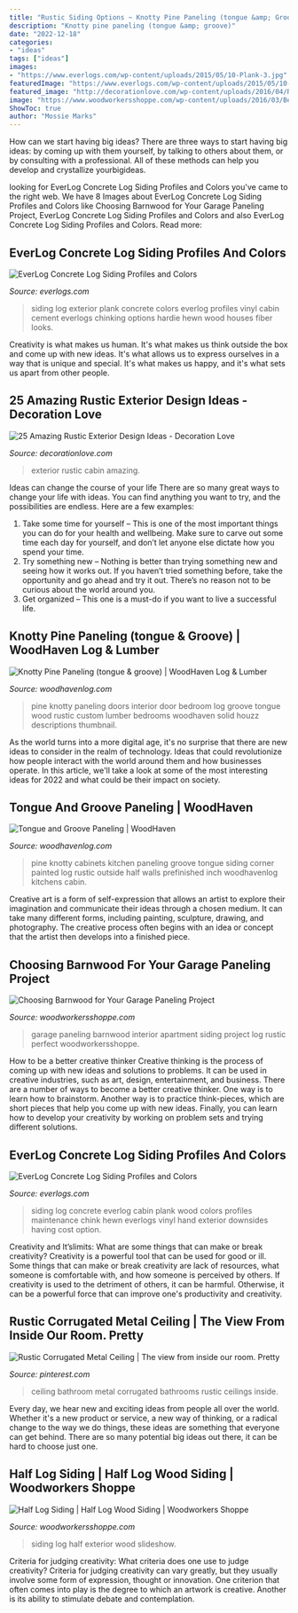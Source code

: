 ```yaml
---
title: "Rustic Siding Options ~ Knotty Pine Paneling (tongue &amp; Groove)"
description: "Knotty pine paneling (tongue &amp; groove)"
date: "2022-12-18"
categories:
- "ideas"
tags: ["ideas"]
images:
- "https://www.everlogs.com/wp-content/uploads/2015/05/10-Plank-3.jpg"
featuredImage: "https://www.everlogs.com/wp-content/uploads/2015/05/10-Plank-3.jpg"
featured_image: "http://decorationlove.com/wp-content/uploads/2016/04/Rustic-Creekside-Cabin-Exterior-Design.jpg"
image: "https://www.woodworkersshoppe.com/wp-content/uploads/2016/03/Becks-15-1024x683.jpg"
ShowToc: true
author: "Mossie Marks"
---
```



How can we start having big ideas?
There are three ways to start having big ideas: by coming up with them yourself, by talking to others about them, or by consulting with a professional. All of these methods can help you develop and crystallize yourbigideas.

	

		
looking for EverLog Concrete Log Siding Profiles and Colors you've came to the right web. We have 8 Images about EverLog Concrete Log Siding Profiles and Colors like Choosing Barnwood for Your Garage Paneling Project, EverLog Concrete Log Siding Profiles and Colors and also EverLog Concrete Log Siding Profiles and Colors. Read more:
		
    
## EverLog Concrete Log Siding Profiles And Colors

<img loading=lazy src="https://www.everlogs.com/wp-content/uploads/2015/05/10-Plank-2.jpg" onerror="this.onerror=null;this.src='https://tse1.mm.bing.net/th?id=OIP.tdWjnUovMq-mhcCOU2fVSAHaFj&amp;pid=15.1';" alt="EverLog Concrete Log Siding Profiles and Colors">

_Source: everlogs.com_

>siding log exterior plank concrete colors everlog profiles vinyl cabin cement everlogs chinking options hardie hewn wood houses fiber looks. 

	

Creativity is what makes us human. It's what makes us think outside the box and come up with new ideas. It's what allows us to express ourselves in a way that is unique and special. It's what makes us happy, and it's what sets us apart from other people.

    
## 25 Amazing Rustic Exterior Design Ideas - Decoration Love

<img loading=lazy src="http://decorationlove.com/wp-content/uploads/2016/04/Rustic-Creekside-Cabin-Exterior-Design.jpg" onerror="this.onerror=null;this.src='https://tse3.mm.bing.net/th?id=OIP.AxujWg4H6vidY-1uZmx7LwHaLH&amp;pid=15.1';" alt="25 Amazing Rustic Exterior Design Ideas - Decoration Love">

_Source: decorationlove.com_

>exterior rustic cabin amazing. 

	

Ideas can change the course of your life
There are so many great ways to change your life with ideas. You can find anything you want to try, and the possibilities are endless. Here are a few examples: 
1. Take some time for yourself – This is one of the most important things you can do for your health and wellbeing. Make sure to carve out some time each day for yourself, and don’t let anyone else dictate how you spend your time. 
2. Try something new – Nothing is better than trying something new and seeing how it works out. If you haven’t tried something before, take the opportunity and go ahead and try it out. There’s no reason not to be curious about the world around you. 
3. Get organized – This one is a must-do if you want to live a successful life.

    
## Knotty Pine Paneling (tongue &amp; Groove) | WoodHaven Log &amp; Lumber

<img loading=lazy src="http://www.woodhavenlog.com/wp-content/gallery/rose-city/rose-city-home-knotty-pine-paneling-and-custom-door.jpg" onerror="this.onerror=null;this.src='https://tse4.mm.bing.net/th?id=OIP.q-Dhgi9n1wRz4W73CtJGUQHaLE&amp;pid=15.1';" alt="Knotty Pine Paneling (tongue &amp; groove) | WoodHaven Log &amp; Lumber">

_Source: woodhavenlog.com_

>pine knotty paneling doors interior door bedroom log groove tongue wood rustic custom lumber bedrooms woodhaven solid houzz descriptions thumbnail. 

	

As the world turns into a more digital age, it's no surprise that there are new ideas to consider in the realm of technology. Ideas that could revolutionize how people interact with the world around them and how businesses operate. In this article, we'll take a look at some of the most interesting ideas for 2022 and what could be their impact on society.

    
## Tongue And Groove Paneling | WoodHaven

<img loading=lazy src="https://www.woodhavenlog.com/wp-content/gallery/fairview-home/fairview-home-knotty-pine-kitchen.jpg" onerror="this.onerror=null;this.src='https://tse1.mm.bing.net/th?id=OIP.8JA_hDXw9nUkBPq69K2VsgHaE4&amp;pid=15.1';" alt="Tongue and Groove Paneling | WoodHaven">

_Source: woodhavenlog.com_

>pine knotty cabinets kitchen paneling groove tongue siding corner painted log rustic outside half walls prefinished inch woodhavenlog kitchens cabin. 

	

Creative art is a form of self-expression that allows an artist to explore their imagination and communicate their ideas through a chosen medium. It can take many different forms, including painting, sculpture, drawing, and photography. The creative process often begins with an idea or concept that the artist then develops into a finished piece.

    
## Choosing Barnwood For Your Garage Paneling Project

<img loading=lazy src="https://www.woodworkersshoppe.com/wp-content/uploads/2016/03/Becks-15-1024x683.jpg" onerror="this.onerror=null;this.src='https://tse4.mm.bing.net/th?id=OIP.Z-gzYAJShNWtiyzTpyj7KwHaE8&amp;pid=15.1';" alt="Choosing Barnwood for Your Garage Paneling Project">

_Source: woodworkersshoppe.com_

>garage paneling barnwood interior apartment siding project log rustic perfect woodworkersshoppe. 

	

How to be a better creative thinker
Creative thinking is the process of coming up with new ideas and solutions to problems. It can be used in creative industries, such as art, design, entertainment, and business. There are a number of ways to become a better creative thinker. One way is to learn how to brainstorm. Another way is to practice think-pieces, which are short pieces that help you come up with new ideas. Finally, you can learn how to develop your creativity by working on problem sets and trying different solutions.

    
## EverLog Concrete Log Siding Profiles And Colors

<img loading=lazy src="https://www.everlogs.com/wp-content/uploads/2015/05/10-Plank-3.jpg" onerror="this.onerror=null;this.src='https://tse2.mm.bing.net/th?id=OIP.SCd423_ET7M6uy4BciJgRAHaFj&amp;pid=15.1';" alt="EverLog Concrete Log Siding Profiles and Colors">

_Source: everlogs.com_

>siding log concrete everlog cabin plank wood colors profiles maintenance chink hewn everlogs vinyl hand exterior downsides having cost option. 

	

Creativity and It’slimits: What are some things that can make or break creativity?
Creativity is a powerful tool that can be used for good or ill. Some things that can make or break creativity are lack of resources, what someone is comfortable with, and how someone is perceived by others. If creativity is used to the detriment of others, it can be harmful. Otherwise, it can be a powerful force that can improve one's productivity and creativity.

    
## Rustic Corrugated Metal Ceiling | The View From Inside Our Room. Pretty

<img loading=lazy src="https://i.pinimg.com/736x/de/25/88/de2588c66f8a64838a1bf03508c3809d--bathroom-ceilings-bathroom-ceiling-ideas.jpg?b=t" onerror="this.onerror=null;this.src='https://tse4.mm.bing.net/th?id=OIP.aGT-uGobl_b2Xac1IuMalQHaLJ&amp;pid=15.1';" alt="Rustic Corrugated Metal Ceiling | The view from inside our room. Pretty">

_Source: pinterest.com_

>ceiling bathroom metal corrugated bathrooms rustic ceilings inside. 

	

Every day, we hear new and exciting ideas from people all over the world. Whether it's a new product or service, a new way of thinking, or a radical change to the way we do things, these ideas are something that everyone can get behind. There are so many potential big ideas out there, it can be hard to choose just one.

    
## Half Log Siding | Half Log Wood Siding | Woodworkers Shoppe

<img loading=lazy src="https://www.woodworkersshoppe.com/wp-content/gallery/half-log-siding/Garland-Web.jpg" onerror="this.onerror=null;this.src='https://tse4.mm.bing.net/th?id=OIP.rulW0RbtToaZUYxbkLrWLQHaE7&amp;pid=15.1';" alt="Half Log Siding | Half Log Wood Siding | Woodworkers Shoppe">

_Source: woodworkersshoppe.com_

>siding log half exterior wood slideshow. 

	

Criteria for judging creativity: What criteria does one use to judge creativity?
Criteria for judging creativity can vary greatly, but they usually involve some form of expression, thought or innovation. One criterion that often comes into play is the degree to which an artwork is creative. Another is its ability to stimulate debate and contemplation.

